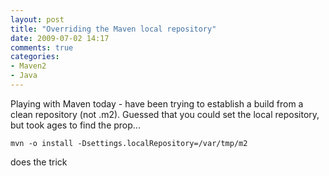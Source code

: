 ```yaml
---
layout: post
title: "Overriding the Maven local repository"
date: 2009-07-02 14:17
comments: true
categories:
- Maven2
- Java
---
```


Playing with Maven today - have been trying to establish a build from a clean repository (not .m2). Guessed that you could set the local repository, but took ages to find the prop...

    mvn -o install -Dsettings.localRepository=/var/tmp/m2

does the trick